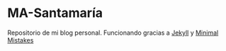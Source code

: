 # MA-Santamaría

Repositorio de mi blog personal. Funcionando gracias a [Jekyll](http://jekyllrb.com) y [Minimal Mistakes](http://mmistakes.github.io/minimal-mistakes)